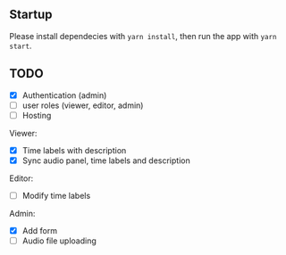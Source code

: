 ## Startup
Please install dependecies with `yarn install`,
then run the app with `yarn start`.

## TODO

- [x] Authentication (admin)
- [ ] user roles (viewer, editor, admin)
- [ ] Hosting

Viewer:
- [x] Time labels with description
- [x] Sync audio panel, time labels and description

Editor:
- [ ] Modify time labels

Admin:
- [x] Add form
- [ ] Audio file uploading
